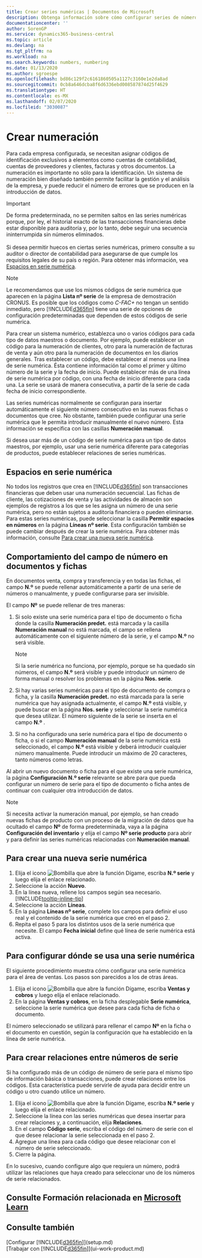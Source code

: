 ```yaml
---
title: Crear series numéricas | Documentos de Microsoft
description: Obtenga información sobre cómo configurar series de números que asignan códigos de identificador único a las cuentas y los documentos en Business Central.
documentationcenter: ''
author: SorenGP
ms.service: dynamics365-business-central
ms.topic: article
ms.devlang: na
ms.tgt_pltfrm: na
ms.workload: na
ms.search.keywords: numbers, numbering
ms.date: 01/13/2020
ms.author: sgroespe
ms.openlocfilehash: bd86c129f2c6161860505a1127c3160e1e2da8ad
ms.sourcegitcommit: 0cb8a646dcba8f6d6336ebd008587874d25f4629
ms.translationtype: HT
ms.contentlocale: es-MX
ms.lasthandoff: 02/07/2020
ms.locfileid: "3030087"
---
```

# <a name="create-number-series"></a>Crear numeración
Para cada empresa configurada, se necesitan asignar códigos de identificación exclusivos a elementos como cuentas de contabilidad, cuentas de proveedores y clientes, facturas y otros documentos. La numeración es importante no sólo para la identificación. Un sistema de numeración bien diseñado también permite facilitar la gestión y el análisis de la empresa, y puede reducir el número de errores que se producen en la introducción de datos.

> [!Important]
> De forma predeterminada, no se permiten saltos en las series numéricas porque, por ley, el historial exacto de las transacciones financieras debe estar disponible para auditoría y, por lo tanto, debe seguir una secuencia ininterrumpida sin números eliminados.<br /><br />
Si desea permitir huecos en ciertas series numéricas, primero consulte a su auditor o director de contabilidad para asegurarse de que cumple los requisitos legales de su país o región. Para obtener más información, vea [Espacios en serie numérica](ui-create-number-series.md#gaps-in-number-series).

> [!NOTE]  
>   Le recomendamos que use los mismos códigos de serie numérica que aparecen en la página **Lista nº serie** de la empresa de demostración CRONUS. Es posible que los códigos como *C-FAC+* no tengan un sentido inmediato, pero [!INCLUDE[d365fin](includes/d365fin_md.md)] tiene una serie de opciones de configuración predeterminadas que dependen de estos códigos de serie numérica.

Para crear un sistema numérico, establezca uno o varios códigos para cada tipo de datos maestros o documento. Por ejemplo, puede establecer un código para la numeración de clientes, otro para la numeración de facturas de venta y aún otro para la numeración de documentos en los diarios generales. Tras establecer un código, debe establecer al menos una línea de serie numérica. Ésta contiene información tal como el primer y último número de la serie y la fecha de inicio. Puede establecer más de una línea de serie numérica por código, con una fecha de inicio diferente para cada una. La serie se usará de manera consecutiva, a partir de la serie de cada fecha de inicio correspondiente.

Las series numéricas normalmente se configuran para insertar automáticamente el siguiente número consecutivo en las nuevas fichas o documentos que cree. No obstante, también puede configurar una serie numérica que le permita introducir manualmente el nuevo número. Esta información se especifica con las casillas **Numeración manual**.

Si desea usar más de un código de serie numérica para un tipo de datos maestros, por ejemplo, usar una serie numérica diferente para categorías de productos, puede establecer relaciones de series numéricas.

## <a name="gaps-in-number-series"></a>Espacios en serie numérica
No todos los registros que crea en [!INCLUDE[d365fin](includes/d365fin_md.md)] son transacciones financieras que deben usar una numeración secuencial. Las fichas de cliente, las cotizaciones de venta y las actividades de almacén son ejemplos de registros a los que se les asigna un número de una serie numérica, pero no están sujetos a auditoría financiera o pueden eliminarse. Para estas series numéricas, puede seleccionar la casilla **Permitir espacios en números** en la página **Líneas nº serie**. Esta configuración también se puede cambiar después de crear la serie numérica. Para obtener más información, consulte [Para crear una nueva serie numérica](ui-create-number-series.md#to-create-a-new-number-series).

## <a name="behavior-of-the-no-field-on-documents-and-cards"></a>Comportamiento del campo de número en documentos y fichas
En documentos venta, compra y transferencia y en todas las fichas, el campo **N.º** se puede rellenar automáticamente a partir de una serie de números o manualmente, y puede configurarse para ser invisible.

El campo **Nº** se puede rellenar de tres maneras:

1. Si solo existe una serie numérica para el tipo de documento o ficha donde la casilla **Numeración predet.** está marcada y la casilla **Numeración manual** no está marcada, el campo se rellena automáticamente con el siguiente número de la serie, y el campo **N.º** no será visible.

    > [!NOTE]  
    > Si la serie numérica no funciona, por ejemplo, porque se ha quedado sin números, el campo **N.º** será visible y puede introducir un número de forma manual o resolver los problemas en la página **Nos. serie**.

2. Si hay varias series numéricas para el tipo de documento de compra o ficha, y la casilla **Numeración predet.** no está marcada para la serie numérica que hay asignada actualmente, el campo **N.º** está visible, y puede buscar en la página **Nos. serie** y seleccionar la serie numérica que desea utilizar. El número siguiente de la serie se inserta en el campo **N.º** .

3. Si no ha configurado una serie numérica para el tipo de documento o ficha, o si el campo **Numeración manual** de la serie numérica está seleccionado, el campo **N.º** está visible y deberá introducir cualquier número manualmente. Puede introducir un máximo de 20 caracteres, tanto números como letras.

Al abrir un nuevo documento o ficha para el que existe una serie numérica, la página **Configuración N.º serie** relevante se abre para que pueda configurar un número de serie para el tipo de documento o ficha antes de continuar con cualquier otra introducción de datos.

> [!NOTE]  
> Si necesita activar la numeración manual, por ejemplo, se han creado nuevas fichas de producto con un proceso de la migración de datos que ha ocultado el campo **Nº** de forma predeterminada, vaya a la página **Configuración del inventario** y elija el campo **Nº serie producto** para abrir y para definir las series numéricas relacionadas con **Numeración manual**.

## <a name="to-create-a-new-number-series"></a>Para crear una nueva serie numérica
1. Elija el icono ![Bombilla que abre la función Dígame](media/ui-search/search_small.png "Dígame qué desea hacer"), escriba **N.º serie** y luego elija el enlace relacionado.
2. Seleccione la acción **Nuevo**.
3. En la línea nueva, rellene los campos según sea necesario. [!INCLUDE[tooltip-inline-tip](includes/tooltip-inline-tip_md.md)]
4. Seleccione la acción **Líneas**.
5. En la página **Líneas nº serie**, complete los campos para definir el uso real y el contenido de la serie numérica que creó en el paso 2.
6. Repita el paso 5 para los distintos usos de la serie numérica que necesite. El campo **Fecha inicial** define qué línea de serie numérica está activa.

## <a name="to-set-up-where-a-number-series-is-used"></a>Para configurar dónde se usa una serie numérica
El siguiente procedimiento muestra cómo configurar una serie numérica para el área de ventas. Los pasos son parecidos a los de otras áreas.
1. Elija el icono ![Bombilla que abre la función Dígame](media/ui-search/search_small.png "Dígame qué desea hacer"), escriba **Ventas y cobros** y luego elija el enlace relacionado.
2. En la página **Ventas y cobros**, en la ficha desplegable **Serie numérica**, seleccione la serie numérica que desee para cada ficha de ficha o documento.

El número seleccionado se utilizará para rellenar el campo **Nº** en la ficha o el documento en cuestión, según la configuración que ha establecido en la línea de serie numérica.

## <a name="to-create-relationships-between-number-series"></a>Para crear relaciones entre números de serie
Si ha configurado más de un código de número de serie para el mismo tipo de información básica o transacciones, puede crear relaciones entre los códigos. Esta característica puede servirle de ayuda para decidir entre un código u otro cuando utilice un número.

1. Elija el icono ![Bombilla que abre la función Dígame](media/ui-search/search_small.png "Dígame qué desea hacer"), escriba **N.º serie** y luego elija el enlace relacionado.
2. Seleccione la línea con las series numéricas que desea insertar para crear relaciones y, a continuación, elija **Relaciones**.
3. En el campo **Código serie**, escriba el código del número de serie con el que desee relacionar la serie seleccionada en el paso 2.
4. Agregue una línea para cada código que desee relacionar con el número de serie seleccionado.
5. Cierre la página.

En lo sucesivo, cuando configure algo que requiera un número, podrá utilizar las relaciones que haya creado para seleccionar uno de los números de serie relacionados.

## <a name="see-related-training-at-microsoft-learn"></a>Consulte Formación relacionada en [Microsoft Learn](/learn/modules/number-series-trail-codes-dynamics-365-business-central/index)

## <a name="see-also"></a>Consulte también
[Configurar [!INCLUDE[d365fin](includes/d365fin_md.md)]](setup.md)  
[Trabajar con [!INCLUDE[d365fin](includes/d365fin_md.md)]](ui-work-product.md)  
